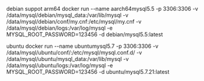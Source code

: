 debian
suppot arm64
docker run --name aarch64mysql5.5 -p 3306:3306 -v /data/mysql/debian/mysql_data:/var/lib/mysql -v /data/mysql/debian/conf/my.cnf:/etc/mysql/my.cnf -v /data/mysql/debian/logs:/var/log/mysql -e MYSQL_ROOT_PASSWORD=123456 -d debian/mysql5.5:latest


ubuntu
docker run --name ubuntumysql5.7 -p 3306:3306   -v /data/mysql/ubuntu/conf/:/etc/mysql/mysql.conf.d/  -v /data/mysql/ubuntu/mysql_data:/var/lib/mysql -v /data/mysql/ubuntu/logs:/var/log/mysql -e MYSQL_ROOT_PASSWORD=123456  -d ubuntu/mysql5.7.21:latest
